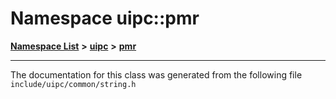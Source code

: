 

# Namespace uipc::pmr



[**Namespace List**](namespaces.md) **>** [**uipc**](namespaceuipc.md) **>** [**pmr**](namespaceuipc_1_1pmr.md)







































































------------------------------
The documentation for this class was generated from the following file `include/uipc/common/string.h`


